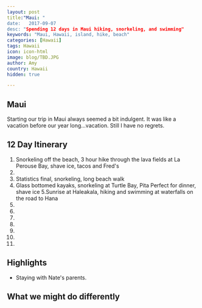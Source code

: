 ```yaml
---
layout: post
title:"Maui: "
date:   2017-09-07
desc: "Spending 12 days in Maui hiking, snorkeling, and swimming"
keywords: "Maui, Hawaii, island, hike, beach"
categories: [Hawaii]
tags: Hawaii
icon: icon-html
image: blog/TBD.JPG
author: Amy
country: Hawaii
hidden: true

---
```


## Maui

Starting our trip in Maui always seemed a bit indulgent. It was like a vacation before our year long...vacation. Still I have no regrets. 

## 12 Day Itinerary 
1. Snorkeling off the beach, 3 hour hike through the lava fields at La Perouse Bay, shave ice, tacos and Fred's
2. 
3. Statistics final, snorkeling, long beach walk
4. Glass bottomed kayaks, snorkeling at Turtle Bay, Pita Perfect for dinner, shave ice
5.Sunrise at Haleakala, hiking and swimming at waterfalls on the road to Hana
6.
7.
8.
9.
10.
11.
12.

## Highlights
- Staying with Nate's parents. 

## What we might do differently